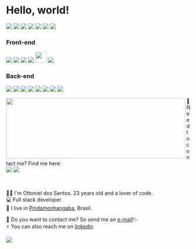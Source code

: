 <h1>Hello, world!</h1>

<p>
  <p>
    <p>
    <img src="https://img.shields.io/badge/Ubuntu-E95420?style=for-the-badge&logo=ubuntu&logoColor=white" style="height=30px;"/>
    <img src="https://img.shields.io/badge/-Visual%20Studio%20Code-23A9F2?style=flat-square&logo=Visual%20Studio%20Code&logoColor=white"/>
    <img src="https://img.shields.io/badge/-Github-181717?style=flat-square&logo=GitHub&logoColor=white"/>
    <img src="https://img.shields.io/badge/-Git-F44D27?style=flat-square&logo=Git&logoColor=white"/>
    <img src="https://img.shields.io/badge/-Trello-0079BF?style=flat-square&logo=Trello&logoColor=white"/>
    <img src="https://img.shields.io/badge/Figma-F24E1E?style=for-the-badge&logo=figma&logoColor=white"/>
    <img src="https://img.shields.io/badge/-Notion-000000?style=flat-square&logo=Notion&logoColor=white"/><br/>
    </p>
<h3>Front-end</h3>
    <p>
    <img src="https://img.shields.io/badge/-HTML5-E34F26?style=flat-square&logo=HTML5&logoColor=white"/>
    <img src="https://img.shields.io/badge/-CSS3-1572B6?style=flat-square&logo=CSS3&logoColor=white" style="heigth: 30px;"/>
    <img src="https://img.shields.io/badge/Python-3776AB?style=for-the-badge&logo=python&logoColor=white"/>
    <img src="https://img.shields.io/badge/-JavaScript-F7DF1E?style=flat-square&logo=javascript&logoColor=black"/>
    <img src="https://img.shields.io/badge/TypeScript-007ACC?style=for-the-badge&logo=typescript&logoColor=white" style="height:30px;"/>
    <img src="https://img.shields.io/badge/-ReactJs-61DAFB?logo=react&logoColor=black&style=flat-square"/>
    </p>
    <h3>Back-end</h3>
    <p>
    <img src="https://img.shields.io/badge/Java-ED8B00?style=for-the-badge&logo=openjdk&logoColor=white"/>
    <img src="https://img.shields.io/badge/Node.js-43853D?style=for-the-badge&logo=node.js&logoColor=white"/>
    <img src="https://img.shields.io/badge/eslint-3A33D1?style=for-the-badge&logo=eslint&logoColor=white"/>
    <img src="https://img.shields.io/badge/prettier-1A2C34?style=for-the-badge&logo=prettier&logoColor=F7BA3E"/>
    <img src="https://img.shields.io/badge/Prisma-3982CE?style=for-the-badge&logo=Prisma&logoColor=white"/>
    <img src="https://img.shields.io/badge/Jest-323330?style=for-the-badge&logo=Jest&logoColor=white"/>
    <img src="https://img.shields.io/badge/MongoDB-4EA94B?style=for-the-badge&logo=mongodb&logoColor=white"/>
    <img src="https://img.shields.io/badge/PostgreSQL-316192?style=for-the-badge&logo=postgresql&logoColor=white"/>
    <ion-icon name="logo-docker"></ion-icon>
  </P>
  </p>
    <img align="left" width="490" height="165" src="https://github-readme-stats.vercel.app/api?username=OttoHapuc&show_icons=true&hide_border=false&line_height=20&title_color=f69673&icon_color=1b93c9&bg_color=151515&show_owner=true"/>
</p>

<p>
  📣 Need to contact me? Find me here: <br/>
  <a href="mailto:dossantoshapuc@gmail.com"><img src="https://img.shields.io/badge/e‑mail-D14836.svg?style=for-the-badge&logo=GMail&logoColor=white"/></a>
  <a href="https://www.linkedin.com/in/ottoniel-hapuc-dos-santos-471659232/"><img src="https://img.shields.io/badge/linkedin-0077B5.svg?style=for-the-badge&logo=linkedin&logoColor=white"/></a>
  
</p>

<p>‎ </p>

<p>
  👨‍💻 I'm <bold>Ottoniel dos Santos</bold>. 23 years old and a lover of code.<br/>
  💻 Full stack developer.</br>
  💼 I live in <a href="https://goo.gl/maps/3koqQ5LvKFZ2Bm8J7">Pindamonhangaba</a>, Brasil.<br/>
</p>

<p>
  🔗 Do you want to contact me? So send me an <a href="mailto:dossantoshapuc@gmail.com">e-mail</a>!✨<br/>
  ⚡ You can also reach me on <a href="https://www.linkedin.com/in/ottoniel-hapuc-dos-santos-471659232/">linkedin</a><br/>
</p>

![](./profile-3d-contrib/profile-night-green.svg)
